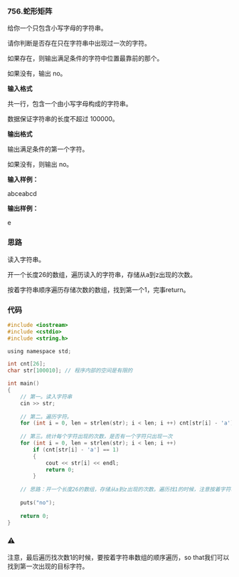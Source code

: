 ### 756.蛇形矩阵

给你一个只包含小写字母的字符串。

请你判断是否存在只在字符串中出现过一次的字符。

如果存在，则输出满足条件的字符中位置最靠前的那个。

如果没有，输出 no。

**输入格式**

共一行，包含一个由小写字母构成的字符串。

数据保证字符串的长度不超过 100000。

**输出格式**

输出满足条件的第一个字符。

如果没有，则输出 no。


**输入样例：** 

abceabcd

**输出样例：** 

e

### 思路

读入字符串。

开一个长度26的数组，遍历读入的字符串，存储从a到z出现的次数。

按着字符串顺序遍历存储次数的数组，找到第一个1，完事return。

### 代码
```c
#include <iostream>
#include <cstdio>
#include <string.h>

using namespace std;

int cnt[26];
char str[100010]; // 程序内部的空间是有限的

int main()
{
    // 第一。读入字符串
    cin >> str;
    
    // 第二。遍历字符。
    for (int i = 0, len = strlen(str); i < len; i ++) cnt[str[i] - 'a'] ++;
    
    // 第三。统计每个字符出现的次数，是否有一个字符只出现一次
    for (int i = 0, len = strlen(str); i < len; i ++)
        if (cnt[str[i] - 'a'] == 1) 
        {
            cout << str[i] << endl;
            return 0;
        }
    
    // 思路：开一个长度26的数组，存储从a到z出现的次数。遍历找1的时候，注意按着字符串顺序遍历（而不是数组顺序）
    
    puts("no");
    
    return 0;
}
```

### ⚠
注意，最后遍历找次数1的时候，要按着字符串数组的顺序遍历，so that我们可以找到第一次出现的目标字符。
